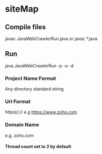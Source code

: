 # siteMap

## Compile files
javac JavaWebCrawlerRun.java
or
javac *.java
## Run
java JavaWebCrawlerRun -p <project-name> -u <url> -d <domain-name>

### Project Name Format

Any directory standard string

### Url Format

http(s)://<domain>
e.g https://www.zoho.com

### Domain Name

e.g. zoho.com

#### Thread count set to 2 by default
